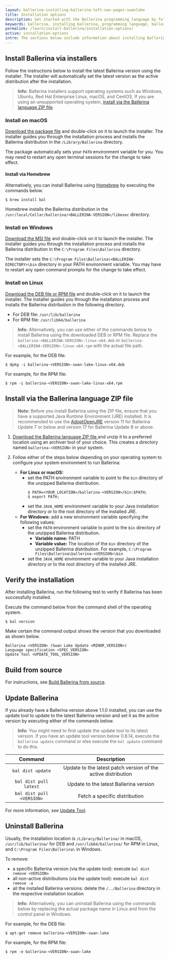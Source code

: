 ```yaml
---
layout: ballerina-installing-ballerina-left-nav-pages-swanlake
title: Installation options
description: Get started with the Ballerina programming language by following these instructions on installing and setting up Ballerina.
keywords: ballerina, installing ballerina, programming language, ballerina installation
permalink: /learn/install-ballerina/installation-options/
active: installation-options
intro: The sections below include information about installing Ballerina.
---
```


## Install Ballerina via installers

Follow the instructions below to install the latest Ballerina version using the installer. The installer will automatically set the latest version as the active distribution after the installation.

>**Info:** Ballerina installers support operating systems such as Windows, Ubuntu, Red Hat Enterprise Linux, macOS, and CentOS. If you are using an unsupported operating system, [install via the Ballerina language ZIP file](#install-via-the-ballerina-language-zip-file).

### Install on macOS

[Download the package file](/downloads) and double-click on it to launch the installer. The installer guides you through the installation process and installs the Ballerina distribution in the `/Library/Ballerina` directory.

The package automatically sets your `PATH` environment variable for you. You may need to restart any open terminal sessions for the change to take effect.

#### Install via Homebrew

Alternatively, you can install Ballerina using [Homebrew](https://brew.sh/) by executing the commands below.

```
$ brew install bal
```

Homebrew installs the Ballerina distribution in the <code class="language-plaintext highlighter-rouge">/usr/local/Cellar/ballerina/&lt;BALLERINA-VERSION&gt;/libexec</code> directory.

### Install on Windows

[Download the MSI file](/downloads) and double-click on it to launch the installer. The installer guides you through the installation process and installs the Ballerina distribution in the `C:\Program Files\Ballerina` directory.

The installer sets the `C:\Program Files\Ballerina\<BALLERINA-DIRECTORY>\bin` directory in your PATH environment variable. You may have to restart any open command prompts for the change to take effect.

### Install on Linux

[Download the DEB file or RPM file](/downloads) and double-click on it to launch the installer. The installer guides you through the installation process and installs the Ballerina distribution in the following directory.
- For DEB file:  `/usr/lib/ballerina`
- For RPM file:  `/usr/lib64/ballerina`

> **Info:** Alternatively, you can use either of the commands below to install Ballerina using the downloaded DEB or RPM file. Replace the `ballerina-<BALLERINA-VERSION>-linux-x64.deb` or `ballerina-<BALLERINA-VERSION>-linux-x64.rpm` with the actual file path. 

For example, for the DEB file:
```
$ dpkg -i ballerina-<VERSION>-swan-lake-linux-x64.deb 
```

For example, for the RPM file:
```
$ rpm -i ballerina-<VERSION>-swan-lake-linux-x64.rpm 
```

## Install via the Ballerina language ZIP file

> **Note:** Before you install Ballerina using the ZIP file, ensure that you have a supported Java Runtime Environment (JRE) installed. It is recommended to use the <a href="https://adoptopenjdk.net" target="_blank">AdoptOpenJRE</a> version 11 for Ballerina Update 7 or below and version 17 for Ballerina Update 8 or above.

1. <a id="packWindows" href="{{ dist_server }}/downloads/{{ version }}/{{ other-artefacts | first }}" class="cGTMDownload cDownload" data-download="downloads" data-pack="{{ zip-installer }}"> Download the Ballerina language ZIP file </a> and unzip it to a preferred location using an archiver tool of your choice. This creates a directory named `ballerina-<VERSION>` in your system.

2. Follow either of the steps below depending on your operating system to configure your system environment to run Ballerina:
    - **For Linux or macOS:** 
        - set the PATH environment variable to point to the `bin` directory of the unzipped Ballerina distribution.
            ```
            $ PATH=<YOUR_LOCATION>/ballerina-<VERSION>/bin:$PATH;
            $ export PATH;
            ```
        - set the `JAVA_HOME` environment variable to your Java installation directory or to the root directory of the installed JRE. 
    - **For Windows:** add a new environment variable specifying the following values:
        - set the `PATH` environment variable to point to the `bin` directory of the unzipped Ballerina distribution.
            - **Variable name:** PATH
            - **Variable value:** The location of the `bin` directory of the unzipped Ballerina distribution. For example, `C:\Program Files\Ballerina\ballerina-<VERSION>\bin`
        - set the `JAVA_HOME` environment variable to your Java installation directory or to the root directory of the installed JRE.


## Verify the installation

After installing Ballerina, run the following test to verify if Ballerina has been successfully installed. 

Execute the command below from the command shell of the operating system.

```
$ bal version
```

Make certain the command output shows the version that you downloaded as shown below.

```
Ballerina <VERSION> (Swan Lake Update <MINOR_VERSION>)
Language specification <SPEC_VERSION>
Update Tool <UPDATE_TOOL_VERSION>
```

## Build from source

For instructions, see [Build Ballerina from source](/downloads/installation-options/build-ballerina-from-source/).

## Update Ballerina

If you already have a Ballerina version above 1.1.0 installed, you can use the update tool to update to the latest Ballerina version and set it as the active version by executing either of the commands below.

> **Info:** You might need to first update the update tool to its latest version. If you have an update tool version below 0.8.14, execute the `ballerina update` command or else execute the `bal update` command to do this.

**Command**|**Description**
:-----:|:-----:
`bal dist update`|Update to the latest patch version of the active distribution
`bal dist pull latest`|Update to the latest Ballerina version
`bal dist pull <VERSION>`|Fetch a specific distribution 

For more information, see [Update Tool](/learn/update-tool/).

## Uninstall Ballerina

Usually, the installation location is `/Library/Ballerina/` in macOS, `/usr/lib/ballerina/` for DEB and `/usr/lib64/ballerina/` for RPM in Linux, and `C:\Program Files\Ballerina\` in Windows.

To remove:

- a specific Ballerina version (via the update tool): execute `bal dist remove <VERSION>` 
- all non-active distributions (via the update tool): execute `bal dist remove -a` 
- all the installed Ballerina versions: delete the `/../Ballerina` directory in the respective installation location

> **Info:** Alternatively, you can uninstall Ballerina using the commands below by replacing the actual package name in Linux and from the control panel in Windows.

For example, for the DEB file:
```
$ apt-get remove ballerina-<VERSION>-swan-lake
```

For example, for the RPM file:
```
$ rpm -e ballerina-<VERSION>-swan-lake
```

